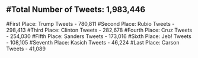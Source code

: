 #Total Number of Tweets: 1,983,446 
---
#First Place: Trump Tweets - 780,811
#Second Place: Rubio Tweets - 298,413
#Third Place: Clinton Tweets - 282,678
#Fourth Place: Cruz Tweets - 254,030
#Fifth Place: Sanders Tweets - 173,016
#Sixth Place: Jeb! Tweets - 108,105
#Seventh Place: Kasich Tweets - 46,224
#Last Place: Carson Tweets - 41,089
